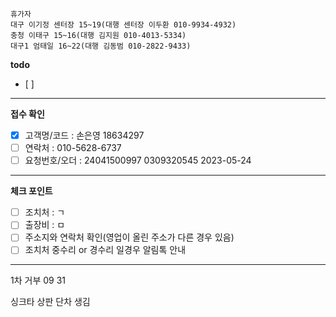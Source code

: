 ```
휴가자
대구 이기정 센터장 15~19(대행 센터장 이두환 010-9934-4932)
충청 이태구 15~16(대행 김지원 010-4013-5334)
대구1 엄태일 16~22(대행 김동범 010-2822-9433)
```

**todo**
- [ ] 
---
**접수 확인**
- [x] 고객명/코드 : 손은영 18634297
- [ ] 연락처 : 010-5628-6737
- [ ] 요청번호/오더 : 24041500997 0309320545 2023-05-24
---
**체크 포인트**
- [ ] 조치처 : ㄱ
- [ ] 출장비 : ㅁ
- [ ] 주소지와 연락처 확인(영업이 올린 주소가 다른 경우 있음)
- [ ] 조치처 중수리 or 경수리 일경우 알림톡 안내
---

1차 거부 09 31

싱크타 상판 단차 생김